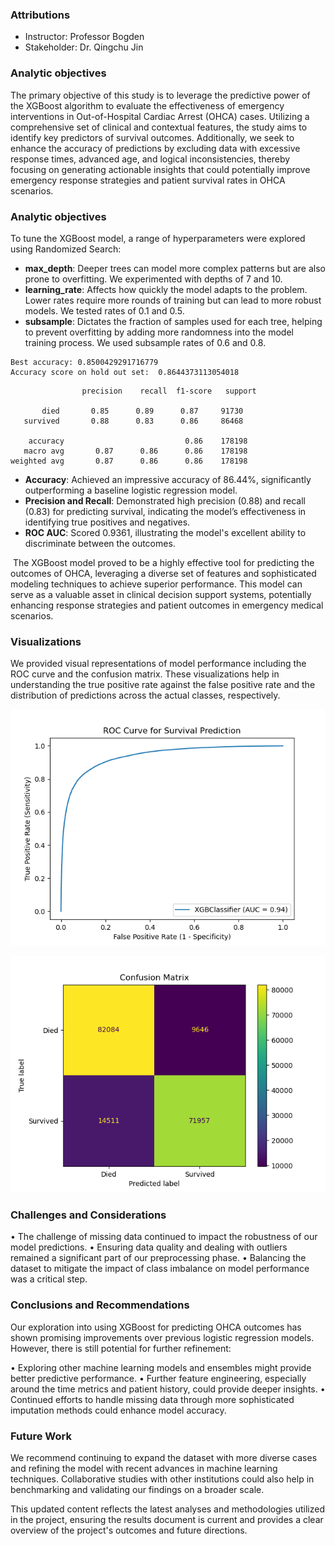 ###    Attributions
- Instructor: Professor Bogden
- Stakeholder: Dr. Qingchu Jin

### Analytic objectives
The primary objective of this study is to leverage the predictive power of the XGBoost algorithm to evaluate the effectiveness of emergency interventions in Out-of-Hospital Cardiac Arrest (OHCA) cases. Utilizing a comprehensive set of clinical and contextual features, the study aims to identify key predictors of survival outcomes. Additionally, we seek to enhance the accuracy of predictions by excluding data with excessive response times, advanced age, and logical inconsistencies, thereby focusing on generating actionable insights that could potentially improve emergency response strategies and patient survival rates in OHCA scenarios.

### Analytic objectives
To tune the XGBoost model, a range of hyperparameters were explored using Randomized Search:

- **max_depth**: Deeper trees can model more complex patterns but are also prone to overfitting. We experimented with depths of 7 and 10.
- **learning_rate**: Affects how quickly the model adapts to the problem. Lower rates require more rounds of training but can lead to more robust models. We tested rates of 0.1 and 0.5.
- **subsample**: Dictates the fraction of samples used for each tree, helping to prevent overfitting by adding more randomness into the model training process. We used subsample rates of 0.6 and 0.8.

```
Best accuracy: 0.8500429291716779
Accuracy score on hold out set:  0.8644373113054018
```

                    precision    recall  f1-score   support
    
           died       0.85      0.89      0.87     91730
       survived       0.88      0.83      0.86     86468
    
        accuracy                           0.86    178198
       macro avg       0.87      0.86      0.86    178198
    weighted avg       0.87      0.86      0.86    178198

- **Accuracy**: Achieved an impressive accuracy of 86.44%, significantly outperforming a baseline logistic regression model.
- **Precision and Recall**: Demonstrated high precision (0.88) and recall (0.83) for predicting survival, indicating the model’s effectiveness in identifying true positives and negatives.
- **ROC AUC**: Scored 0.9361, illustrating the model's excellent ability to discriminate between the outcomes.

​     The XGBoost model proved to be a highly effective tool for predicting the outcomes of OHCA, leveraging a diverse set of features and sophisticated modeling techniques to achieve superior performance. This model can serve as a valuable asset in clinical decision support systems, potentially enhancing response strategies and patient outcomes in emergency medical scenarios.

### Visualizations
We provided visual representations of model performance including the ROC curve and the confusion matrix. These visualizations help in understanding the true positive rate against the false positive rate and the distribution of predictions across the actual classes, respectively.

![to-ICU](figs/xgb1.png)

![to-ICU](figs/xgb2.png)

### Challenges and Considerations
• The challenge of missing data continued to impact the robustness of our model predictions.
• Ensuring data quality and dealing with outliers remained a significant part of our preprocessing phase.
• Balancing the dataset to mitigate the impact of class imbalance on model performance was a critical step.

### Conclusions and Recommendations
Our exploration into using XGBoost for predicting OHCA outcomes has shown promising improvements over previous logistic regression models. However, there is still potential for further refinement:

• Exploring other machine learning models and ensembles might provide better predictive performance.
• Further feature engineering, especially around the time metrics and patient history, could provide deeper insights.
• Continued efforts to handle missing data through more sophisticated imputation methods could enhance model accuracy.

### Future Work
We recommend continuing to expand the dataset with more diverse cases and refining the model with recent advances in machine learning techniques. Collaborative studies with other institutions could also help in benchmarking and validating our findings on a broader scale.

This updated content reflects the latest analyses and methodologies utilized in the project, ensuring the results document is current and provides a clear overview of the project's outcomes and future directions.

